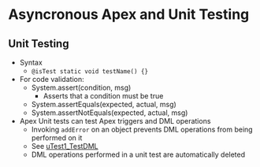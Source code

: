 # Asyncronous Apex and Unit Testing

## Unit Testing
* Syntax
  * `@isTest static void testName() {}`
* For code validation:
  * System.assert(condition, msg)
    * Asserts that a condition must be true
  * System.assertEquals(expected, actual, msg)
  * System.assertNotEquals(expected, actual, msg)
* Apex Unit tests can test Apex triggers and DML operations
  * Invoking `addError` on an object prevents DML operations from being performed on it
  * See [uTest1_TestDML](./uTest1_TestDML)
  * DML operations performed in a unit test are automatically deleted
